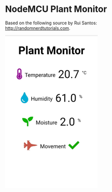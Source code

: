 # NodeMCU Plant Monitor

Based on the following source by Rui Santos: http://randomnerdtutorials.com.

![Webpage preview](etc/web_preview.png)
